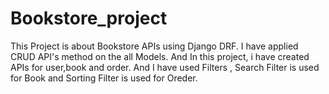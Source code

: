 # Bookstore_project
This Project is about Bookstore APIs using Django DRF.
I have applied CRUD API's method on the all Models.
And In this project, i have created APIs for user,book and order. And I have used Filters , Search Filter is used for Book and Sorting Filter is used for Oreder.

